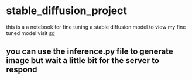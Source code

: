 # stable_diffusion_project
this is a a notebook for fine tuning a stable diffusion model 
to view my fine tuned model visit [sd](https://huggingface.co/Sadik-Sikder/mini_sd)
## you can use the inference.py file to generate image but wait a little bit for the server to respond 
